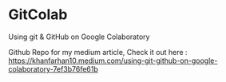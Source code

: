 # GitColab
Using git &amp; GitHub on Google Colaboratory

Github Repo for my medium article, Check it out here : https://khanfarhan10.medium.com/using-git-github-on-google-colaboratory-7ef3b76fe61b
